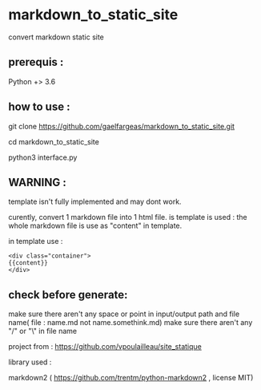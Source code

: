 # markdown_to_static_site

convert markdown static site

## prerequis :

Python +> 3.6

## how to use :

git clone https://github.com/gaelfargeas/markdown_to_static_site.git

cd markdown_to_static_site

python3 interface.py

## WARNING :

template isn't fully implemented and may dont work.

curently, convert 1 markdown file into 1 html file. 
is template is used : the whole markdown file is use as "content" in template.

in template use :

    <div class="container">
    {{content}}
    </div>

## check before generate:

make sure there aren't any space or point in input/output path and file name( file : name.md not name.somethink.md)
make sure there aren't any "/" or "\\" in file name

project from :
https://github.com/vpoulailleau/site_statique


library used :

markdown2 ( https://github.com/trentm/python-markdown2 , license MIT)
